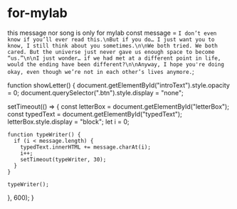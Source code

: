 # for-mylab
this message nor song is only for mylab
const message = `I don’t even know if you’ll ever read this.\nBut if you do… I just want you to know, I still think about you sometimes.\n\nWe both tried. We both cared. But the universe just never gave us enough space to become “us.”\n\nI just wonder… if we had met at a different point in life, would the ending have been different?\n\nAnyway, I hope you're doing okay, even though we’re not in each other’s lives anymore.`;

function showLetter() {
  document.getElementById("introText").style.opacity = 0;
  document.querySelector(".btn").style.display = "none";

  setTimeout(() => {
    const letterBox = document.getElementById("letterBox");
    const typedText = document.getElementById("typedText");
    letterBox.style.display = "block";
    let i = 0;

    function typeWriter() {
      if (i < message.length) {
        typedText.innerHTML += message.charAt(i);
        i++;
        setTimeout(typeWriter, 30);
      }
    }

    typeWriter();
  }, 600);
}
